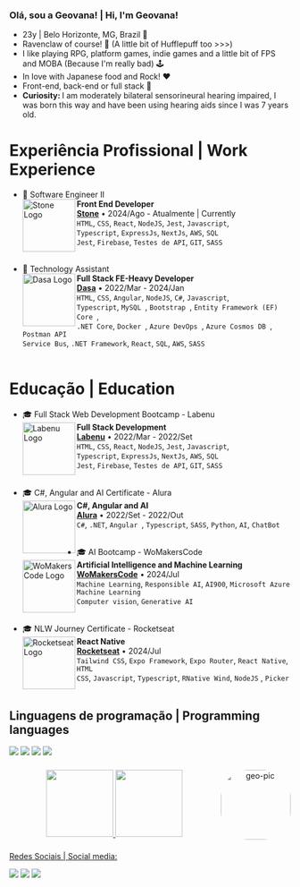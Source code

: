 ### Olá, sou a Geovana! | Hi, I'm Geovana!
  - 23y | Belo Horizonte, MG, Brazil 📍
  - Ravenclaw of course! 💙 (A little bit of Hufflepuff too >>>)
  - I like playing RPG, platform games, indie games and a little bit of FPS and MOBA (Because I'm really bad) 🕹
  - In love with Japanese food and Rock! ♥
  - Front-end, back-end or full stack 🎯
  - <strong> Curiosity: </strong> I am moderately bilateral sensorineural hearing impaired, I was born this way and have been using hearing aids since I was 7 years old.

###

# Experiência Profissional | Work Experience
- 💼 Software Engineer II
    <br>
    [<img align="left" height="94px" width="94px" alt="Stone Logo" src="https://media.licdn.com/dms/image/C4D0BAQGT_-yf7Xw9dw/company-logo_200_200/0/1673960541253?e=2147483647&v=beta&t=idyo8PNioSkSGcA4FvSe9DjhQH-q_W5fVnuydFsFl-A"/>](https://www.stone.com.br)
    **Front End Developer** \
    [**Stone**](https://www.stone.com.br) • 2024/Ago - Atualmente | Currently \
    `HTML`, `CSS`, `React`, `NodeJS`, `Jest`, `Javascript`, \
    `Typescript`, `ExpressJs`, `NextJs`, `AWS`, `SQL ` \
    `Jest`, `Firebase`, `Testes de API`, `GIT`, `SASS` \
    </br>

- 💼 Technology Assistant
    <br>
    [<img align="left" height="94px" width="94px" alt="Dasa Logo" src="https://cdn-images-1.medium.com/max/1200/1*MzTSWLSuHbztPm7tqukHaw.png"/>](https://www.dasa.com.br/)
    **Full Stack FE-Heavy Developer** \
    [**Dasa**](https://www.dasa.com.br/) • 2022/Mar - 2024/Jan \
    `HTML`, `CSS`, `Angular`, `NodeJS`, `C#`, `Javascript`, \
    `Typescript`, `MySQL `, `Bootstrap `, `Entity Framework (EF) Core `, \
    `.NET Core`, `Docker `, `Azure DevOps `, `Azure Cosmos DB `, `Postman API ` \
    `Service Bus`, `.NET Framework`, `React`, `SQL`, `AWS`, `SASS` \
    </br>

# Educação | Education
- 🎓 Full Stack Web Development Bootcamp - Labenu
    <br>
    [<img align="left" height="94px" width="94px" alt="Labenu Logo" src="https://user-images.githubusercontent.com/73656973/135145144-b8572a6c-b44e-4337-9b83-bde7f21b9327.png"/>](https://www.labenu.com.br/)
    **Full Stack Development** \
    [**Labenu**](https://www.labenu.com.br/) • 2022/Mar - 2022/Set \
    `HTML`, `CSS`, `React`, `NodeJS`, `Jest`, `Javascript`, \
    `Typescript`, `ExpressJs`, `NextJs`, `AWS`, `SQL ` \
    `Jest`, `Firebase`, `Testes de API`, `GIT`, `SASS` \
    <br/>
    
- 🎓 C#, Angular and AI Certificate - Alura
    <br>
    [<img align="left" height="94px" width="94px" alt="Alura Logo" src="https://avatars.githubusercontent.com/u/4975968?s=280&v=4"/>](https://www.alura.com.br/)
    **C#, Angular and AI** \
    [**Alura**](https://www.alura.com.br/) • 2022/Set - 2022/Out \
    `C#`, `.NET`, `Angular `, `Typescript`, `SASS`, `Python`, `AI`, `ChatBot` \
    <br/>
    
- 🎓 AI Bootcamp - WoMakersCode 
    <br>
    [<img align="left" height="94px" width="94px" alt="WoMakersCode Logo" src="https://media.licdn.com/dms/image/C4E0BAQH5SFRe58OpRg/company-logo_200_200/0/1654722228986/womakerscode_logo?e=2147483647&v=beta&t=0Vffw7gUsI1Df7gAdV_mfF2-6ZcFdqC3p2sr6yydpwI"/>](https://womakerscode.org)
    **Artificial Intelligence and Machine Learning** \
    [**WoMakersCode**](https://womakerscode.org) • 2024/Jul \
    `Machine Learning`, `Responsible AI`, `AI900`, `Microsoft Azure Machine Learning` \
    `Computer vision`, `Generative AI` \
    <br/>
    
- 🎓 NLW Journey Certificate - Rocketseat 
    <br>
    [<img align="left" height="94px" width="94px" alt="Rocketseat Logo" src="https://github.com/user-attachments/assets/7f0e7d71-61f5-4edb-89ca-fd2c9b4023e8"/>](https://app.rocketseat.com.br)
    **React Native** \
    [**Rocketseat**](https://app.rocketseat.com.br) • 2024/Jul \
    `Tailwind CSS`, `Expo Framework`, `Expo Router`, `React Native`, `HTML` \
    `CSS`, `Javascript`, `Typescript`, `RNative Wind`, `NodeJS` , `Picker`\
    <br/>

###

## Linguagens de programação | Programming languages
<div>
  <a target="_blank"><img src="https://github.com/user-attachments/assets/fee75d11-742d-42a0-ada9-ad2733004fa8" target="_blank"></a>
  <a target="_blank"><img src="https://github.com/user-attachments/assets/34fb8a28-49fc-45e1-9461-862bedf2d047" target="_blank"></a>
  <a target="_blank"><img src="https://img.shields.io/badge/Twitch-9146FF?style=for-the-badge&logo=twitch&logoColor=white" target="_blank"></a>
  <a target="_blank"><img src="https://img.shields.io/badge/Twitch-9146FF?style=for-the-badge&logo=twitch&logoColor=white" target="_blank"></a>
</div>

###

<div align="center">
  <a href="https://github.com/geovanaolis">
  <img height="120em" src="https://github-readme-stats.vercel.app/api?username=geovanaolis&show_icons=true&theme=merko&include_all_commits=true&count_private=true"/>
  <img height="120em" src="https://github-readme-stats.vercel.app/api/top-langs/?username=geovanaolis&layout=compact&langs_count=7&theme=merko"/>
  <img align="right" alt="geo-pic" height="125" style="border-radius:50px;" src="https://user-images.githubusercontent.com/97990410/187721678-e407c634-f413-48c4-ac42-893a844ba832.png">
</div>
  
###
  
<div> 
  <p> Redes Sociais | Social media: </p>
 	<a href="https://www.twitch.tv/quironixx" target="_blank"><img src="https://img.shields.io/badge/Twitch-9146FF?style=for-the-badge&logo=twitch&logoColor=white" target="_blank"></a>
  <a href="https://www.linkedin.com/in/geovanaoliveria/" target="_blank"><img src="https://img.shields.io/badge/-LinkedIn-%230077B5?style=for-the-badge&logo=linkedin&logoColor=white" target="_blank"></a> 
  <a href="https://twitter.com/geovananix" target"_blank"><img src="https://img.shields.io/badge/Twitter-1DA1F2?style=for-the-badge&logo=twitter&logoColor=white" target="_blank"></a>
</div>
